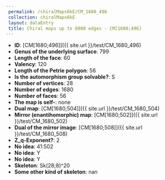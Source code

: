 ```yaml
--- 
 permalink: /chiralMaps6kE/CM_1680_496 
 collection: chiralMaps6kE
 layout: dataEntry
 title: Chiral maps up to 6000 edges - CM[1680;496]
---
```


- **ID**: [CM[1680;496]]({{ site.url }}/test/CM_1680_496)
- **Genus of the underlying surface**: 799
- **Length of the face**: 60
- **Valency**: 120
- **Length of the Petrie polygon**: 56
- **Is the automorphism group solvable?**: S
- **Number of vertices**: 28
- **Number of edges**: 1680
- **Number of faces**: 56
- **The map is self-**: none
- **Dual map**: [CM[1680;504]]({{ site.url }}/test/CM_1680_504)
- **Mirror (enantihomorphic) map**: [CM[1680;502]]({{ site.url }}/test/CM_1680_502)
- **Dual of the mirror image**: [CM[1680;508]]({{ site.url }}/test/CM_1680_508)
- **Z_q-Exponent?**: 2
- **No idea**:  41:502
- **No idea**: Y
- **No idea**: Y
- **Skeleton**: Sk(28;8)^20
- **Some other kind of skeleton**: nan
